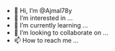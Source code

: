 - 👋 Hi, I’m @Ajmal78y
- 👀 I’m interested in ...
- 🌱 I’m currently learning ...
- 💞️ I’m looking to collaborate on ...
- 📫 How to reach me ...

<!---
Ajmal78y/Ajmal78y is a ✨ special ✨ repository because its `README.md` (this file) appears on your GitHub profile.
You can click the Preview link to take a look at your changes.
--->
